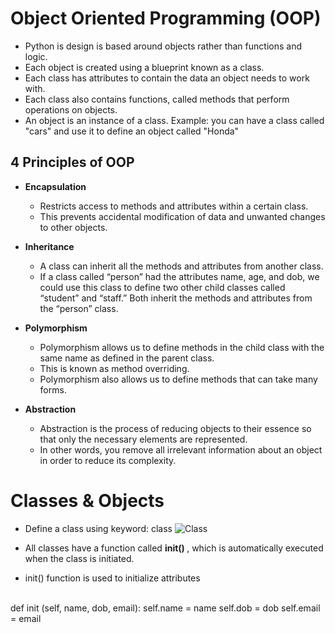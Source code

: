 # Object Oriented Programming (OOP)

- Python is design is based around objects rather than functions and logic.
- Each object is created using a blueprint known as a class.
- Each class has attributes to contain the data an object needs to work with.
- Each class also contains functions, called methods that perform operations on objects.
- An object is an instance of a class. Example: you can have a class called "cars" and use it to define an object called "Honda"

## 4 Principles of OOP
- <b>Encapsulation</b>
    - Restricts access to methods and attributes within a certain class. 
    - This prevents accidental modification of data and unwanted changes to other objects.

- <b>Inheritance</b>
    - A class can inherit all the methods and attributes from another class. 
    - If a class called “person” had the attributes name, age, and dob, we could use this class to define two other child classes called “student” and “staff.” Both inherit the methods and attributes from the “person” class.

- <b>Polymorphism</b>
    - Polymorphism allows us to define methods in the child class with the same name as defined in the parent class. 
    - This is known as method overriding. 
    - Polymorphism also allows us to define methods that can take many forms.

- <b>Abstraction</b>
    - Abstraction is the process of reducing objects to their essence so that only the necessary elements are represented. 
    - In other words, you remove all irrelevant information about an object in order to reduce its complexity.

# Classes & Objects
- Define a class using keyword: class
![Class](https://user-images.githubusercontent.com/111991325/214202702-b1c95b5c-130f-4dbb-b713-d2f05016833d.jpg)

- All classes have a function called <b> init() </b>, which is automatically executed when the class is initiated. 
- init() function is used to initialize attributes
<br>
def   init   (self, name, dob, email):
     self.name = name
     self.dob = dob
     self.email = email
</br>
